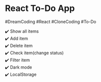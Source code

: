 # React To-Do App

#DreamCoding #React #CloneCoding #To-Do

✔️ Show all items<br>
✔️ Add item<br>
✔️ Delete item<br>
✔️ Check item(change status)<br>
✔️ Filter item<br>
✔️ Dark mode<br>
✔️ LocalStorage
